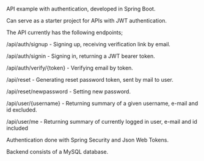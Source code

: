 API example with authentication, developed in Spring Boot.

Can serve as a starter project for APIs with JWT authentication. 

The API currently has the following endpoints;

/api/auth/signup - Signing up, receiving verification link by email.

/api/auth/signin - Signing in, returning a JWT bearer token.

/api/auth/verify/{token} - Verifying email by token.

/api/reset - Generating reset password token, sent by mail to user.

/api/reset/newpassword - Setting new password.

/api/user/{username} - Returning summary of a given username, e-mail and id excluded.

/api/user/me - Returning summary of currently logged in user, e-mail and id included

Authentication done with Spring Security and Json Web Tokens.

Backend consists of a MySQL database.
